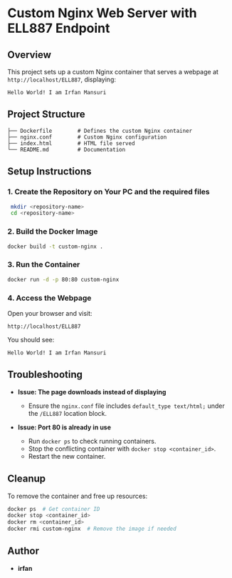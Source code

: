 # Custom Nginx Web Server with ELL887 Endpoint

## Overview
This project sets up a custom Nginx container that serves a webpage at `http://localhost/ELL887`, displaying:
```
Hello World! I am Irfan Mansuri
```

## Project Structure
```
├── Dockerfile        # Defines the custom Nginx container
├── nginx.conf        # Custom Nginx configuration
├── index.html        # HTML file served
└── README.md         # Documentation
```

## Setup Instructions

### 1. Create the Repository on Your PC and the required files
```sh
 mkdir <repository-name>
 cd <repository-name>
```

### 2. Build the Docker Image
```sh
docker build -t custom-nginx .
```

### 3. Run the Container
```sh
docker run -d -p 80:80 custom-nginx
```

### 4. Access the Webpage
Open your browser and visit:
```
http://localhost/ELL887
```
You should see:
```
Hello World! I am Irfan Mansuri
```

## Troubleshooting
- **Issue: The page downloads instead of displaying**
  - Ensure the `nginx.conf` file includes `default_type text/html;` under the `/ELL887` location block.
  
- **Issue: Port 80 is already in use**
  - Run `docker ps` to check running containers.
  - Stop the conflicting container with `docker stop <container_id>`.
  - Restart the new container.

## Cleanup
To remove the container and free up resources:
```sh
docker ps  # Get container ID
docker stop <container_id>
docker rm <container_id>
docker rmi custom-nginx  # Remove the image if needed
```

## Author
- **irfan**

